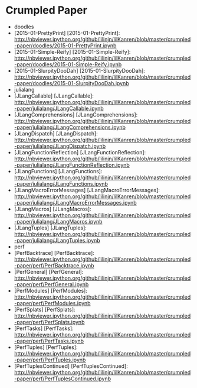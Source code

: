 Crumpled Paper
===============
* doodles
 * [2015-01-PrettyPrint]
[2015-01-PrettyPrint]: http://nbviewer.ipython.org/github/lilinjn/lilKanren/blob/master/crumpled-paper/doodles/2015-01-PrettyPrint.ipynb
 * [2015-01-Simple-Reify]
[2015-01-Simple-Reify]: http://nbviewer.ipython.org/github/lilinjn/lilKanren/blob/master/crumpled-paper/doodles/2015-01-Simple-Reify.ipynb
 * [2015-01-SlurpityDooDah]
[2015-01-SlurpityDooDah]: http://nbviewer.ipython.org/github/lilinjn/lilKanren/blob/master/crumpled-paper/doodles/2015-01-SlurpityDooDah.ipynb
* julialang
 * [JLangCallable]
[JLangCallable]: http://nbviewer.ipython.org/github/lilinjn/lilKanren/blob/master/crumpled-paper/julialang/JLangCallable.ipynb
 * [JLangComprehensions]
[JLangComprehensions]: http://nbviewer.ipython.org/github/lilinjn/lilKanren/blob/master/crumpled-paper/julialang/JLangComprehensions.ipynb
 * [JLangDispatch]
[JLangDispatch]: http://nbviewer.ipython.org/github/lilinjn/lilKanren/blob/master/crumpled-paper/julialang/JLangDispatch.ipynb
 * [JLangFunctionReflection]
[JLangFunctionReflection]: http://nbviewer.ipython.org/github/lilinjn/lilKanren/blob/master/crumpled-paper/julialang/JLangFunctionReflection.ipynb
 * [JLangFunctions]
[JLangFunctions]: http://nbviewer.ipython.org/github/lilinjn/lilKanren/blob/master/crumpled-paper/julialang/JLangFunctions.ipynb
 * [JLangMacroErrorMessages]
[JLangMacroErrorMessages]: http://nbviewer.ipython.org/github/lilinjn/lilKanren/blob/master/crumpled-paper/julialang/JLangMacroErrorMessages.ipynb
 * [JLangMacros]
[JLangMacros]: http://nbviewer.ipython.org/github/lilinjn/lilKanren/blob/master/crumpled-paper/julialang/JLangMacros.ipynb
 * [JLangTuples]
[JLangTuples]: http://nbviewer.ipython.org/github/lilinjn/lilKanren/blob/master/crumpled-paper/julialang/JLangTuples.ipynb
* perf
 * [PerfBacktrace]
[PerfBacktrace]: http://nbviewer.ipython.org/github/lilinjn/lilKanren/blob/master/crumpled-paper/perf/PerfBacktrace.ipynb
 * [PerfGeneral]
[PerfGeneral]: http://nbviewer.ipython.org/github/lilinjn/lilKanren/blob/master/crumpled-paper/perf/PerfGeneral.ipynb
 * [PerfModules]
[PerfModules]: http://nbviewer.ipython.org/github/lilinjn/lilKanren/blob/master/crumpled-paper/perf/PerfModules.ipynb
 * [PerfSplats]
[PerfSplats]: http://nbviewer.ipython.org/github/lilinjn/lilKanren/blob/master/crumpled-paper/perf/PerfSplats.ipynb
 * [PerfTasks]
[PerfTasks]: http://nbviewer.ipython.org/github/lilinjn/lilKanren/blob/master/crumpled-paper/perf/PerfTasks.ipynb
 * [PerfTuples]
[PerfTuples]: http://nbviewer.ipython.org/github/lilinjn/lilKanren/blob/master/crumpled-paper/perf/PerfTuples.ipynb
 * [PerfTuplesContinued]
[PerfTuplesContinued]: http://nbviewer.ipython.org/github/lilinjn/lilKanren/blob/master/crumpled-paper/perf/PerfTuplesContinued.ipynb
